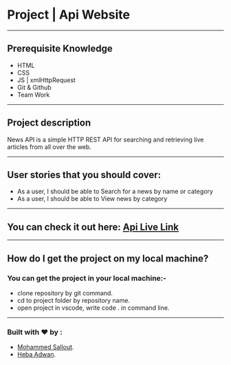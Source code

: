 # Project | Api Website

--------------------------------------------------------------------------------

## Prerequisite Knowledge

- HTML
- CSS
- JS | xmlHttpRequest
- Git & Github
- Team Work

--------------------------------------------------------------------------------

## Project description

News API is a simple HTTP REST API for searching and retrieving live articles from all over the web.

--------------------------------------------------------------------------------

## User stories that you should cover:
- As a user, I should be able to Search for a news by name or category
- As a user, I should be able to View news by category

--------------------------------------------------------------------------------

## You can check it out here: [Api Live Link](https://gsg-g13.github.io/Heba-Mohammed-Api/)

--------------------------------------------------------------------------------

## How do I get the project on my local machine?
### You can get the project in your local machine:-
- clone repository by git command.
- cd to project folder by repository name.
- open project in vscode, write code . in command line.

--------------------------------------------------------------------------------

### Built with ❤️ by :
- [Mohammed Sallout](https://github.com/MohammedSallout).
- [Heba Adwan](https://github.com/Heba-Adwan).
